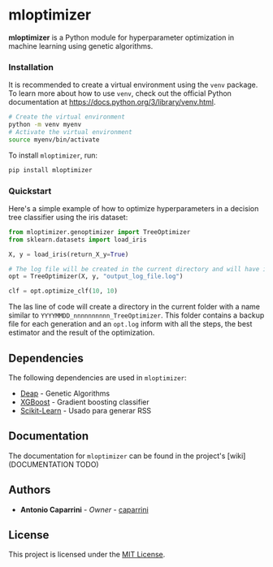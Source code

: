 # mloptimizer

**mloptimizer** is a Python module for hyperparameter optimization in machine learning using genetic algorithms.

### Installation

It is recommended to create a virtual environment using the `venv` package. 
To learn more about how to use `venv`, 
check out the official Python documentation at 
https://docs.python.org/3/library/venv.html.
```bash
# Create the virtual environment
python -m venv myenv
# Activate the virtual environment
source myenv/bin/activate
```

To install `mloptimizer`, run:

```bash
pip install mloptimizer
```


### Quickstart

Here's a simple example of how to optimize hyperparameters in a decision tree classifier using the iris dataset:

```python
from mloptimizer.genoptimizer import TreeOptimizer
from sklearn.datasets import load_iris

X, y = load_iris(return_X_y=True)

# The log file will be created in the current directory and will have info about optimizations performed
opt = TreeOptimizer(X, y, "output_log_file.log")

clf = opt.optimize_clf(10, 10)
```

The las line of code will create a directory in the current folder with a name similar to `YYYYMMDD_nnnnnnnnnn_TreeOptimizer`.
This folder contains a backup file for each generation and an `opt.log` inform with all the steps, the best estimator and the result of the optimization.

## Dependencies

The following dependencies are used in `mloptimizer`:

* [Deap](https://github.com/DEAP/deap) - Genetic Algorithms
* [XGBoost](https://github.com/dmlc/xgboost) - Gradient boosting classifier
* [Scikit-Learn](https://github.com/scikit-learn/scikit-learn) - Usado para generar RSS

## Documentation

The documentation for `mloptimizer` can be found in the project's [wiki](DOCUMENTATION TODO)

## Authors

* **Antonio Caparrini** - *Owner* - [caparrini](https://github.com/caparrini)

## License

This project is licensed under the [MIT License](LICENSE).
